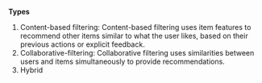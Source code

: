 **Types**
1. Content-based filtering: Content-based filtering uses item features to recommend other items similar to what the user likes, based on their previous actions or explicit feedback.
2. Collaborative-filtering: Collaborative filtering uses similarities between users and items simultaneously to provide recommendations.
3. Hybrid
